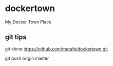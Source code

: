 # dockertown
My Docker Town Place

## git tips

git clone https://github.com/matafe/dockertown.git

git push origin master
